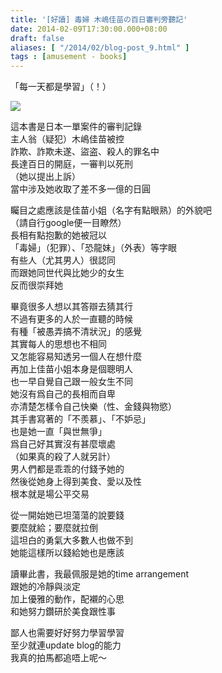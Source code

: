 ```yaml
---
title: '[好讀] 毒婦 木嶋佳苗の百日審判旁聽記'
date: 2014-02-09T17:30:00.000+08:00
draft: false
aliases: [ "/2014/02/blog-post_9.html" ]
tags : [amusement - books]
---
```


「每一天都是學習」（！）  

[![](https://3.bp.blogspot.com/-exRKuVe7Iqw/XC4SY7jIQiI/AAAAAAAAD7s/7n3acrVHJCEIDoP0AVWzHbwJ--4zZIQRACLcBGAs/s640/i.jpg)](https://3.bp.blogspot.com/-exRKuVe7Iqw/XC4SY7jIQiI/AAAAAAAAD7s/7n3acrVHJCEIDoP0AVWzHbwJ--4zZIQRACLcBGAs/s1600/i.jpg)

這本書是日本一單案件的審判記錄  
主人翁（疑犯）木嶋佳苗被控  
詐欺、詐欺未遂、盜盗、殺人的罪名中  
長達百日的開庭，一審判以死刑  
（她以提出上訴）  
當中涉及她收取了差不多一億的日圓  
  
矚目之處應該是佳苗小姐（名字有點眼熟）的外貌吧  
（請自行google便一目瞭然）  
長相有點抱歉的她被冠以  
「毒婦」（犯罪）、「恐龍妹」（外表）等字眼  
有些人（尤其男人）很認同  
而跟她同世代與比她少的女生  
反而很崇拜她  
  
畢竟很多人想以其答辯去猜其行  
不過有更多的人於一直聽的時候  
有種「被愚弄搞不清狀況」的感覺  
其實每人的思想也不相同  
又怎能容易知透另一個人在想什麼  
再加上佳苗小姐本身是個聰明人  
也一早自覺自己跟一般女生不同  
她沒有爲自己的長相而自卑  
亦清楚怎樣令自己快樂（性、金錢與物慾）  
其手書寫著的「不羨慕」、「不妒忌」  
也是她一直「與世無爭」  
爲自己好其實沒有甚麼壞處  
（如果真的殺了人就另計）  
男人們都是乖乖的付錢予她的  
然後從她身上得到美食、愛以及性  
根本就是場公平交易  
  
從一開始她已坦蕩蕩的說要錢  
要麼就給；要麼就拉倒  
這坦白的勇氣大多數人也做不到  
她能這樣所以錢給她也是應該  
  
讀畢此書，我最佩服是她的time arrangement  
跟她的冷靜與淡定  
加上優雅的動作，配襯的心思  
和她努力鑽研於美食跟性事  
  
鄙人也需要好好努力學習學習  
至少就連update blog的能力  
我真的拍馬都追唔上呢～